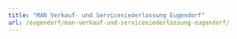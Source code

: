 ```yaml
---
title: "MAN Verkauf- und Serviceniederlassung Eugendorf"
url: /eugendorf/man-verkauf-und-serviceniederlassung-eugendorf/
---
```

